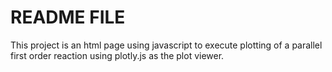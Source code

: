 # README FILE

This project is an html page using javascript to execute plotting of a parallel first order reaction using plotly.js as the plot viewer.
